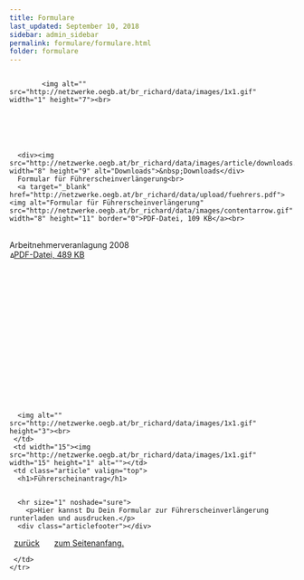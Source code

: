 ```yaml
---
title: Formulare
last_updated: September 10, 2018
sidebar: admin_sidebar
permalink: formulare/formulare.html
folder: formulare
---
```


<tbody><tr width="450">
     <td valign="top" class="articleleftcolumn">
      <img src="http://netzwerke.oegb.at/br_richard/data/upload/Formulare02.jpg" alt="" border="0"><br>
      
      
			<img alt="" src="http://netzwerke.oegb.at/br_richard/data/images/1x1.gif" width="1" height="7"><br>
			
      
      
			
			
      
      <div><img src="http://netzwerke.oegb.at/br_richard/data/images/article/downloads.gif" width="8" height="9" alt="Downloads">&nbsp;Downloads</div>
      Formular für Führerscheinverlängerung<br>
      <a target="_blank" href="http://netzwerke.oegb.at/br_richard/data/upload/fuehrers.pdf"><img alt="Formular für Führerscheinverlängerung" src="http://netzwerke.oegb.at/br_richard/data/images/contentarrow.gif" width="8" height="11" border="0">PDF-Datei, 109 KB</a><br>
<br>      Arbeitnehmerveranlagung 2008<br>
      <a target="_blank" href="http://netzwerke.oegb.at/br_richard/data/upload/L1.pdf"><img alt="Arbeitnehmerveranlagung 2008" src="http://netzwerke.oegb.at/br_richard/data/images/contentarrow.gif" width="8" height="11" border="0">PDF-Datei, 489 KB</a><br>
<br>      
<br>      
<br>      
<br>      
<br>      
<br>      
<br>      
<br>      
      
      <img alt="" src="http://netzwerke.oegb.at/br_richard/data/images/1x1.gif" height="3"><br>
     </td>
     <td width="15"><img src="http://netzwerke.oegb.at/br_richard/data/images/1x1.gif" width="15" height="1" alt=""></td>
     <td class="article" valign="top">
      <h1>Führerscheinantrag</h1>
      
      
      <hr size="1" noshade="sure">
   		<p>Hier kannst Du Dein Formular zur Führerscheinverlängerung runterladen und ausdrucken.</p>
      <div class="articlefooter"></div>

<a href="http://netzwerke.oegb.at/br_richard/ContentServer?pagename=Netzwerke/Index&amp;nw=br_richard&amp;L0=09f4097c90ebcea3e938110a15ea960b&amp;L1=8bfdfb3e09fc12a35139d5e6e9b58c04&amp;L2=8c40e4083c0984aa9b59085bce3b9951&amp;" class="quick_nav_bold"><img alt="" src="http://netzwerke.oegb.at/br_richard/data/images/contentarrowleft.gif" width="8" height="11" border="0">zurück</a>&nbsp; &nbsp;
<a href="#top" class="quick_nav_bold"><img alt="" src="http://netzwerke.oegb.at/br_richard/data/images/contentarrowup.gif" width="10" height="11" border="0">zum Seitenanfang.</a>&nbsp; &nbsp;






<!--      <hr size="1" noshade="indeed"> -->
<!--      <div align="right">
       <a href="#" class="quick_nav_bold"><img alt="" src="http://netzwerke.oegb.at/br_richard/data/images/contentarrow.gif" width="8" height="11" border="0" />Online-Bestellen</a>&nbsp; &nbsp;
       <a href="#" class="quick_nav_bold"><img alt="" src="http://netzwerke.oegb.at/br_richard/data/images/contentarrow.gif" width="8" height="11" border="0" />Anfrage</a>
      </div>-->

     

     </td>
    </tr>
   </tbody>
